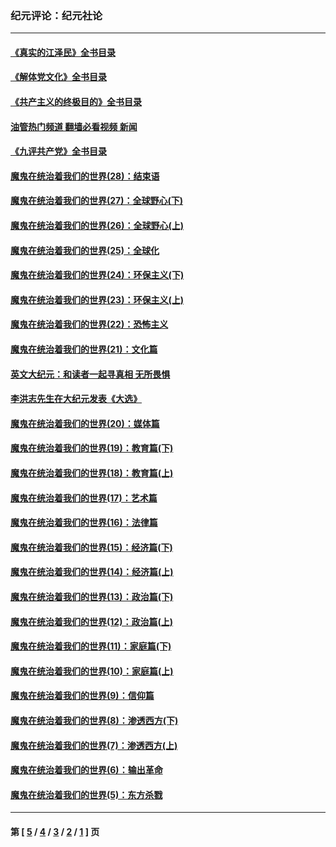 ### 纪元评论：纪元社论
---
#### [《真实的江泽民》全书目录](../../pages/nsc422/n13721399.md?09260330) 
#### [《解体党文化》全书目录](../../pages/nsc422/n13721157.md?09260330) 
#### [《共产主义的终极目的》全书目录](../../pages/nsc422/n13721048.md?09260330) 
#### [油管热门频道 翻墙必看视频 新闻](ok?09260330)
#### [《九评共产党》全书目录](../../pages/nsc422/n13708085.md?09260330) 
#### [魔鬼在统治着我们的世界(28)：结束语](../../pages/nsc422/n10936246.md?09260330) 
#### [魔鬼在统治着我们的世界(27)：全球野心(下)](../../pages/nsc422/n10928319.md?09260330) 
#### [魔鬼在统治着我们的世界(26)：全球野心(上)](../../pages/nsc422/n10900318.md?09260330) 
#### [魔鬼在统治着我们的世界(25)：全球化](../../pages/nsc422/n10788205.md?09260330) 
#### [魔鬼在统治着我们的世界(24)：环保主义(下)](../../pages/nsc422/n10695307.md?09260330) 
#### [魔鬼在统治着我们的世界(23)：环保主义(上)](../../pages/nsc422/n10688613.md?09260330) 
#### [魔鬼在统治着我们的世界(22)：恐怖主义](../../pages/nsc422/n10614727.md?09260330) 
#### [魔鬼在统治着我们的世界(21)：文化篇](../../pages/nsc422/n10597706.md?09260330) 
#### [英文大纪元：和读者一起寻真相 无所畏惧](../../pages/nsc422/n12542027.md?09260330) 
#### [李洪志先生在大纪元发表《大选》](../../pages/nsc422/n12534746.md?09260330) 
#### [魔鬼在统治着我们的世界(20)：媒体篇](../../pages/nsc422/n10586579.md?09260330) 
#### [魔鬼在统治着我们的世界(19)：教育篇(下)](../../pages/nsc422/n10564808.md?09260330) 
#### [魔鬼在统治着我们的世界(18)：教育篇(上)](../../pages/nsc422/n10526970.md?09260330) 
#### [魔鬼在统治着我们的世界(17)：艺术篇](../../pages/nsc422/n10499093.md?09260330) 
#### [魔鬼在统治着我们的世界(16)：法律篇](../../pages/nsc422/n10485969.md?09260330) 
#### [魔鬼在统治着我们的世界(15)：经济篇(下)](../../pages/nsc422/n10469975.md?09260330) 
#### [魔鬼在统治着我们的世界(14)：经济篇(上)](../../pages/nsc422/n10457370.md?09260330) 
#### [魔鬼在统治着我们的世界(13)：政治篇(下)](../../pages/nsc422/n10448270.md?09260330) 
#### [魔鬼在统治着我们的世界(12)：政治篇(上)](../../pages/nsc422/n10444576.md?09260330) 
#### [魔鬼在统治着我们的世界(11)：家庭篇(下)](../../pages/nsc422/n10440961.md?09260330) 
#### [魔鬼在统治着我们的世界(10)：家庭篇(上)](../../pages/nsc422/n10435448.md?09260330) 
#### [魔鬼在统治着我们的世界(9)：信仰篇](../../pages/nsc422/n10432159.md?09260330) 
#### [魔鬼在统治着我们的世界(8)：渗透西方(下)](../../pages/nsc422/n10429603.md?09260330) 
#### [魔鬼在统治着我们的世界(7)：渗透西方(上)](../../pages/nsc422/n10426013.md?09260330) 
#### [魔鬼在统治着我们的世界(6)：输出革命](../../pages/nsc422/n10421536.md?09260330) 
#### [魔鬼在统治着我们的世界(5)：东方杀戮](../../pages/nsc422/n10417707.md?09260330) 

---
#### 第 [ [5](./5.md?09260330) / [4](./4.md?09260330) / [3](./3.md?09260330) / [2](./2.md?09260330) / [1](./1.md?09260330) ] 页
